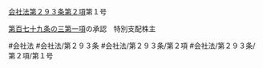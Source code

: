 [会社法第２９３条第２項](会社法＿＿＿＿第２９３条第２項)第１号

[第百七十九条の三第一項](会社法＿＿＿＿第１７９条の３第１項)の承認　特別支配株主


#会社法
#会社法/第２９３条
#会社法/第２９３条/第２項
#会社法/第２９３条/第２項/第１号

